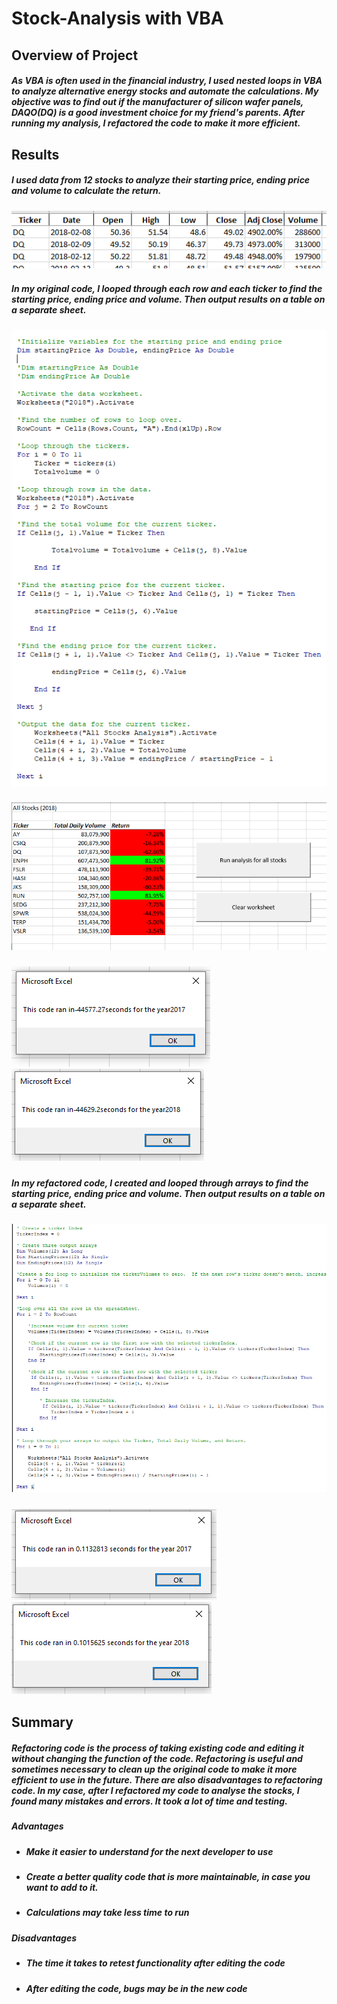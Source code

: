 # **Stock-Analysis with VBA**

## **Overview of Project**

##### As VBA is often used in the financial industry, I used nested loops in VBA to analyze alternative energy stocks and automate the calculations. My objective was to find out if the manufacturer of silicon wafer panels, DAQO(DQ) is a good investment choice for my friend's parents. After running my analysis, I refactored the code to make it more efficient. 

## **Results**

##### I used data from  12 stocks to analyze their starting price, ending price and volume to calculate the return. 
### ![alt text](stockdata.PNG)


##### In my original code, I looped through each row and each ticker to find the starting price, ending price and volume. Then output results on a table on a separate sheet.  
### ![alt text](StockDataCode.PNG)
##### ![alt text](StockAnalysisResults.PNG) 
##### ![alt text](2017originalcodetime.PNG)   ![alt text](2018originalcodetime.PNG)


##### In my refactored code, I created and looped through arrays to find the starting price, ending price and volume. Then output results on a table on a separate sheet.  
### ![alt text](Coderefactured.PNG) 
### ![alt text](2017runtimerefactored.PNG)  ![alt text](2018runtimerefactored.PNG)  


## **Summary**

##### Refactoring code is the process of taking existing code and editing it without changing the function of the code.  Refactoring is useful and sometimes necessary to clean up the original code to make it more efficient to use in the future.   There are also disadvantages to refactoring code. In my case, after I refactored my code to analyse the stocks, I found many mistakes and errors.  It took a lot of time and testing. 

##### **Advantages**
- ##### Make it easier to understand for the next developer to use
- ##### Create a better quality code that is more maintainable, in case you want to add to it. 
- ##### Calculations may take less time to run 
 
##### **Disadvantages**
- ##### The time it takes to retest functionality after editing the code
- ##### After editing the code, bugs may be in the new code

